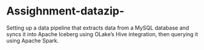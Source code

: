 # Assighnment-datazip-
Setting up a data pipeline that extracts data from a MySQL database and syncs it into Apache Iceberg using OLake’s Hive integration, then querying it using Apache Spark.
